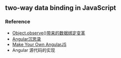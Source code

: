 ## two-way data binding in JavaScript

### Reference
* [Object.observe()带来的数据绑定变革](http://www.tuicool.com/articles/ZVVNBv)
* [Angular沉思录](http://div.io/topic/570#)
* [Make Your Own AngularJS](https://github.com/xufei/Make-Your-Own-AngularJS/blob/master/01.md)
* Angular 源代码的实现